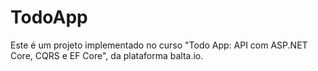 # TodoApp
Este é um projeto implementado no curso "Todo App: API com ASP.NET Core, CQRS e EF Core", da plataforma balta.io.
